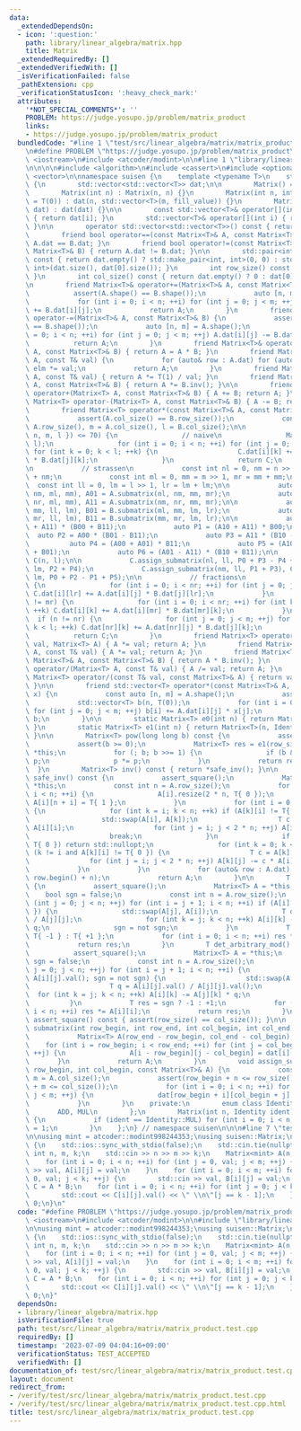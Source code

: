 ```yaml
---
data:
  _extendedDependsOn:
  - icon: ':question:'
    path: library/linear_algebra/matrix.hpp
    title: Matrix
  _extendedRequiredBy: []
  _extendedVerifiedWith: []
  _isVerificationFailed: false
  _pathExtension: cpp
  _verificationStatusIcon: ':heavy_check_mark:'
  attributes:
    '*NOT_SPECIAL_COMMENTS*': ''
    PROBLEM: https://judge.yosupo.jp/problem/matrix_product
    links:
    - https://judge.yosupo.jp/problem/matrix_product
  bundledCode: "#line 1 \"test/src/linear_algebra/matrix/matrix_product.test.cpp\"\
    \n#define PROBLEM \"https://judge.yosupo.jp/problem/matrix_product\"\n\n#include\
    \ <iostream>\n#include <atcoder/modint>\n\n#line 1 \"library/linear_algebra/matrix.hpp\"\
    \n\n\n\n#include <algorithm>\n#include <cassert>\n#include <optional>\n#include\
    \ <vector>\n\nnamespace suisen {\n    template <typename T>\n    struct Matrix\
    \ {\n        std::vector<std::vector<T>> dat;\n\n        Matrix() = default;\n\
    \        Matrix(int n) : Matrix(n, n) {}\n        Matrix(int n, int m, T fill_value\
    \ = T(0)) : dat(n, std::vector<T>(m, fill_value)) {}\n        Matrix(const std::vector<std::vector<T>>&\
    \ dat) : dat(dat) {}\n\n        const std::vector<T>& operator[](int i) const\
    \ { return dat[i]; }\n        std::vector<T>& operator[](int i) { return dat[i];\
    \ }\n\n        operator std::vector<std::vector<T>>() const { return dat; }\n\n\
    \        friend bool operator==(const Matrix<T>& A, const Matrix<T>& B) { return\
    \ A.dat == B.dat; }\n        friend bool operator!=(const Matrix<T>& A, const\
    \ Matrix<T>& B) { return A.dat != B.dat; }\n\n        std::pair<int, int> shape()\
    \ const { return dat.empty() ? std::make_pair<int, int>(0, 0) : std::make_pair<int,\
    \ int>(dat.size(), dat[0].size()); }\n        int row_size() const { return dat.size();\
    \ }\n        int col_size() const { return dat.empty() ? 0 : dat[0].size(); }\n\
    \n        friend Matrix<T>& operator+=(Matrix<T>& A, const Matrix<T>& B) {\n \
    \           assert(A.shape() == B.shape());\n            auto [n, m] = A.shape();\n\
    \            for (int i = 0; i < n; ++i) for (int j = 0; j < m; ++j) A.dat[i][j]\
    \ += B.dat[i][j];\n            return A;\n        }\n        friend Matrix<T>&\
    \ operator-=(Matrix<T>& A, const Matrix<T>& B) {\n            assert(A.shape()\
    \ == B.shape());\n            auto [n, m] = A.shape();\n            for (int i\
    \ = 0; i < n; ++i) for (int j = 0; j < m; ++j) A.dat[i][j] -= B.dat[i][j];\n \
    \           return A;\n        }\n        friend Matrix<T>& operator*=(Matrix<T>&\
    \ A, const Matrix<T>& B) { return A = A * B; }\n        friend Matrix<T>& operator*=(Matrix<T>&\
    \ A, const T& val) {\n            for (auto& row : A.dat) for (auto& elm : row)\
    \ elm *= val;\n            return A;\n        }\n        friend Matrix<T>& operator/=(Matrix<T>&\
    \ A, const T& val) { return A *= T(1) / val; }\n        friend Matrix<T>& operator/=(Matrix<T>&\
    \ A, const Matrix<T>& B) { return A *= B.inv(); }\n\n        friend Matrix<T>\
    \ operator+(Matrix<T> A, const Matrix<T>& B) { A += B; return A; }\n        friend\
    \ Matrix<T> operator-(Matrix<T> A, const Matrix<T>& B) { A -= B; return A; }\n\
    \        friend Matrix<T> operator*(const Matrix<T>& A, const Matrix<T>& B) {\n\
    \            assert(A.col_size() == B.row_size());\n            const int n =\
    \ A.row_size(), m = A.col_size(), l = B.col_size();\n\n            if (std::min({\
    \ n, m, l }) <= 70) {\n                // naive\n                Matrix<T> C(n,\
    \ l);\n                for (int i = 0; i < n; ++i) for (int j = 0; j < m; ++j)\
    \ for (int k = 0; k < l; ++k) {\n                    C.dat[i][k] += A.dat[i][j]\
    \ * B.dat[j][k];\n                }\n                return C;\n            }\n\
    \n            // strassen\n            const int nl = 0, nm = n >> 1, nr = nm\
    \ + nm;\n            const int ml = 0, mm = m >> 1, mr = mm + mm;\n          \
    \  const int ll = 0, lm = l >> 1, lr = lm + lm;\n\n            auto A00 = A.submatrix(nl,\
    \ nm, ml, mm), A01 = A.submatrix(nl, nm, mm, mr);\n            auto A10 = A.submatrix(nm,\
    \ nr, ml, mm), A11 = A.submatrix(nm, nr, mm, mr);\n\n            auto B00 = B.submatrix(ml,\
    \ mm, ll, lm), B01 = B.submatrix(ml, mm, lm, lr);\n            auto B10 = B.submatrix(mm,\
    \ mr, ll, lm), B11 = B.submatrix(mm, mr, lm, lr);\n\n            auto P0 = (A00\
    \ + A11) * (B00 + B11);\n            auto P1 = (A10 + A11) * B00;\n          \
    \  auto P2 = A00 * (B01 - B11);\n            auto P3 = A11 * (B10 - B00);\n  \
    \          auto P4 = (A00 + A01) * B11;\n            auto P5 = (A10 - A00) * (B00\
    \ + B01);\n            auto P6 = (A01 - A11) * (B10 + B11);\n\n            Matrix<T>\
    \ C(n, l);\n\n            C.assign_submatrix(nl, ll, P0 + P3 - P4 + P6), C.assign_submatrix(nl,\
    \ lm, P2 + P4);\n            C.assign_submatrix(nm, ll, P1 + P3), C.assign_submatrix(nm,\
    \ lm, P0 + P2 - P1 + P5);\n\n            // fractions\n            if (l != lr)\
    \ {\n                for (int i = 0; i < nr; ++i) for (int j = 0; j < mr; ++j)\
    \ C.dat[i][lr] += A.dat[i][j] * B.dat[j][lr];\n            }\n            if (m\
    \ != mr) {\n                for (int i = 0; i < nr; ++i) for (int k = 0; k < l;\
    \ ++k) C.dat[i][k] += A.dat[i][mr] * B.dat[mr][k];\n            }\n          \
    \  if (n != nr) {\n                for (int j = 0; j < m; ++j) for (int k = 0;\
    \ k < l; ++k) C.dat[nr][k] += A.dat[nr][j] * B.dat[j][k];\n            }\n\n \
    \           return C;\n        }\n        friend Matrix<T> operator*(const T&\
    \ val, Matrix<T> A) { A *= val; return A; }\n        friend Matrix<T> operator*(Matrix<T>\
    \ A, const T& val) { A *= val; return A; }\n        friend Matrix<T> operator/(const\
    \ Matrix<T>& A, const Matrix<T>& B) { return A * B.inv(); }\n        friend Matrix<T>\
    \ operator/(Matrix<T> A, const T& val) { A /= val; return A; }\n        friend\
    \ Matrix<T> operator/(const T& val, const Matrix<T>& A) { return val * A.inv();\
    \ }\n\n        friend std::vector<T> operator*(const Matrix<T>& A, const std::vector<T>&\
    \ x) {\n            const auto [n, m] = A.shape();\n            assert(m == int(x.size()));\n\
    \            std::vector<T> b(n, T(0));\n            for (int i = 0; i < n; ++i)\
    \ for (int j = 0; j < m; ++j) b[i] += A.dat[i][j] * x[j];\n            return\
    \ b;\n        }\n\n        static Matrix<T> e0(int n) { return Matrix<T>(n, Identity::ADD);\
    \ }\n        static Matrix<T> e1(int n) { return Matrix<T>(n, Identity::MUL);\
    \ }\n\n        Matrix<T> pow(long long b) const {\n            assert_square();\n\
    \            assert(b >= 0);\n            Matrix<T> res = e1(row_size()), p =\
    \ *this;\n            for (; b; b >>= 1) {\n                if (b & 1) res *=\
    \ p;\n                p *= p;\n            }\n            return res;\n      \
    \  }\n        Matrix<T> inv() const { return *safe_inv(); }\n\n        std::optional<Matrix<T>>\
    \ safe_inv() const {\n            assert_square();\n            Matrix<T> A =\
    \ *this;\n            const int n = A.row_size();\n            for (int i = 0;\
    \ i < n; ++i) {\n                A[i].resize(2 * n, T{ 0 });\n               \
    \ A[i][n + i] = T{ 1 };\n            }\n            for (int i = 0; i < n; ++i)\
    \ {\n                for (int k = i; k < n; ++k) if (A[k][i] != T{ 0 }) {\n  \
    \                  std::swap(A[i], A[k]);\n                    T c = T{ 1 } /\
    \ A[i][i];\n                    for (int j = i; j < 2 * n; ++j) A[i][j] *= c;\n\
    \                    break;\n                }\n                if (A[i][i] ==\
    \ T{ 0 }) return std::nullopt;\n                for (int k = 0; k < n; ++k) if\
    \ (k != i and A[k][i] != T{ 0 }) {\n                    T c = A[k][i];\n     \
    \               for (int j = i; j < 2 * n; ++j) A[k][j] -= c * A[i][j];\n    \
    \            }\n            }\n            for (auto& row : A.dat) row.erase(row.begin(),\
    \ row.begin() + n);\n            return A;\n        }\n\n        T det() const\
    \ {\n            assert_square();\n            Matrix<T> A = *this;\n        \
    \    bool sgn = false;\n            const int n = A.row_size();\n            for\
    \ (int j = 0; j < n; ++j) for (int i = j + 1; i < n; ++i) if (A[i][j] != T{ 0\
    \ }) {\n                std::swap(A[j], A[i]);\n                T q = A[i][j]\
    \ / A[j][j];\n                for (int k = j; k < n; ++k) A[i][k] -= A[j][k] *\
    \ q;\n                sgn = not sgn;\n            }\n            T res = sgn ?\
    \ T{ -1 } : T{ +1 };\n            for (int i = 0; i < n; ++i) res *= A[i][i];\n\
    \            return res;\n        }\n        T det_arbitrary_mod() const {\n \
    \           assert_square();\n            Matrix<T> A = *this;\n            bool\
    \ sgn = false;\n            const int n = A.row_size();\n            for (int\
    \ j = 0; j < n; ++j) for (int i = j + 1; i < n; ++i) {\n                for (;\
    \ A[i][j].val(); sgn = not sgn) {\n                    std::swap(A[j], A[i]);\n\
    \                    T q = A[i][j].val() / A[j][j].val();\n                  \
    \  for (int k = j; k < n; ++k) A[i][k] -= A[j][k] * q;\n                }\n  \
    \          }\n            T res = sgn ? -1 : +1;\n            for (int i = 0;\
    \ i < n; ++i) res *= A[i][i];\n            return res;\n        }\n        void\
    \ assert_square() const { assert(row_size() == col_size()); }\n\n        Matrix<T>\
    \ submatrix(int row_begin, int row_end, int col_begin, int col_end) const {\n\
    \            Matrix<T> A(row_end - row_begin, col_end - col_begin);\n        \
    \    for (int i = row_begin; i < row_end; ++i) for (int j = col_begin; j < col_end;\
    \ ++j) {\n                A[i - row_begin][j - col_begin] = dat[i][j];\n     \
    \       }\n            return A;\n        }\n        void assign_submatrix(int\
    \ row_begin, int col_begin, const Matrix<T>& A) {\n            const int n = A.row_size(),\
    \ m = A.col_size();\n            assert(row_begin + n <= row_size() and col_begin\
    \ + m <= col_size());\n            for (int i = 0; i < n; ++i) for (int j = 0;\
    \ j < m; ++j) {\n                dat[row_begin + i][col_begin + j] = A[i][j];\n\
    \            }\n        }\n    private:\n        enum class Identity {\n     \
    \       ADD, MUL\n        };\n        Matrix(int n, Identity ident) : Matrix<T>::Matrix(n)\
    \ {\n            if (ident == Identity::MUL) for (int i = 0; i < n; ++i) dat[i][i]\
    \ = 1;\n        }\n    };\n} // namespace suisen\n\n\n#line 7 \"test/src/linear_algebra/matrix/matrix_product.test.cpp\"\
    \n\nusing mint = atcoder::modint998244353;\nusing suisen::Matrix;\n\nint main()\
    \ {\n    std::ios::sync_with_stdio(false);\n    std::cin.tie(nullptr);\n\n   \
    \ int n, m, k;\n    std::cin >> n >> m >> k;\n    Matrix<mint> A(n, m), B(m, k);\n\
    \    for (int i = 0; i < n; ++i) for (int j = 0, val; j < m; ++j) {\n        std::cin\
    \ >> val, A[i][j] = val;\n    }\n    for (int i = 0; i < m; ++i) for (int j =\
    \ 0, val; j < k; ++j) {\n        std::cin >> val, B[i][j] = val;\n    }\n    Matrix<mint>\
    \ C = A * B;\n    for (int i = 0; i < n; ++i) for (int j = 0; j < k; ++j) {\n\
    \        std::cout << C[i][j].val() << \" \\n\"[j == k - 1];\n    }\n    return\
    \ 0;\n}\n"
  code: "#define PROBLEM \"https://judge.yosupo.jp/problem/matrix_product\"\n\n#include\
    \ <iostream>\n#include <atcoder/modint>\n\n#include \"library/linear_algebra/matrix.hpp\"\
    \n\nusing mint = atcoder::modint998244353;\nusing suisen::Matrix;\n\nint main()\
    \ {\n    std::ios::sync_with_stdio(false);\n    std::cin.tie(nullptr);\n\n   \
    \ int n, m, k;\n    std::cin >> n >> m >> k;\n    Matrix<mint> A(n, m), B(m, k);\n\
    \    for (int i = 0; i < n; ++i) for (int j = 0, val; j < m; ++j) {\n        std::cin\
    \ >> val, A[i][j] = val;\n    }\n    for (int i = 0; i < m; ++i) for (int j =\
    \ 0, val; j < k; ++j) {\n        std::cin >> val, B[i][j] = val;\n    }\n    Matrix<mint>\
    \ C = A * B;\n    for (int i = 0; i < n; ++i) for (int j = 0; j < k; ++j) {\n\
    \        std::cout << C[i][j].val() << \" \\n\"[j == k - 1];\n    }\n    return\
    \ 0;\n}"
  dependsOn:
  - library/linear_algebra/matrix.hpp
  isVerificationFile: true
  path: test/src/linear_algebra/matrix/matrix_product.test.cpp
  requiredBy: []
  timestamp: '2023-07-09 04:04:16+09:00'
  verificationStatus: TEST_ACCEPTED
  verifiedWith: []
documentation_of: test/src/linear_algebra/matrix/matrix_product.test.cpp
layout: document
redirect_from:
- /verify/test/src/linear_algebra/matrix/matrix_product.test.cpp
- /verify/test/src/linear_algebra/matrix/matrix_product.test.cpp.html
title: test/src/linear_algebra/matrix/matrix_product.test.cpp
---
```

